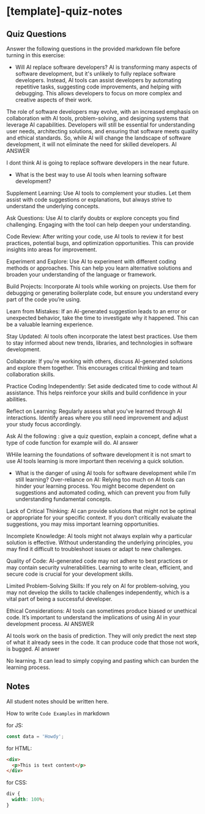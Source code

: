# [template]-quiz-notes

## Quiz Questions

Answer the following questions in the provided markdown file before turning in this exercise:

- Will AI replace software developers?
  AI is transforming many aspects of software development, but it's unlikely to fully replace software developers. Instead, AI tools can assist developers by automating repetitive tasks, suggesting code improvements, and helping with debugging. This allows developers to focus on more complex and creative aspects of their work.

The role of software developers may evolve, with an increased emphasis on collaboration with AI tools, problem-solving, and designing systems that leverage AI capabilities. Developers will still be essential for understanding user needs, architecting solutions, and ensuring that software meets quality and ethical standards. So, while AI will change the landscape of software development, it will not eliminate the need for skilled developers. AI ANSWER

I dont think AI is going to replace software developers in the near future.

- What is the best way to use AI tools when learning software development?

Supplement Learning: Use AI tools to complement your studies. Let them assist with code suggestions or explanations, but always strive to understand the underlying concepts.

Ask Questions: Use AI to clarify doubts or explore concepts you find challenging. Engaging with the tool can help deepen your understanding.

Code Review: After writing your code, use AI tools to review it for best practices, potential bugs, and optimization opportunities. This can provide insights into areas for improvement.

Experiment and Explore: Use AI to experiment with different coding methods or approaches. This can help you learn alternative solutions and broaden your understanding of the language or framework.

Build Projects: Incorporate AI tools while working on projects. Use them for debugging or generating boilerplate code, but ensure you understand every part of the code you’re using.

Learn from Mistakes: If an AI-generated suggestion leads to an error or unexpected behavior, take the time to investigate why it happened. This can be a valuable learning experience.

Stay Updated: AI tools often incorporate the latest best practices. Use them to stay informed about new trends, libraries, and technologies in software development.

Collaborate: If you're working with others, discuss AI-generated solutions and explore them together. This encourages critical thinking and team collaboration skills.

Practice Coding Independently: Set aside dedicated time to code without AI assistance. This helps reinforce your skills and build confidence in your abilities.

Reflect on Learning: Regularly assess what you've learned through AI interactions. Identify areas where you still need improvement and adjust your study focus accordingly.

Ask AI the following : give a quiz question, explain a concept, define what a type of code function for example will do. AI answer

WHile learning the foundations of software development it is not smart to use AI tools learning is more important then receiving a quick solution.

- What is the danger of using AI tools for software development while I'm still learning?
  Over-reliance on AI: Relying too much on AI tools can hinder your learning process. You might become dependent on suggestions and automated coding, which can prevent you from fully understanding fundamental concepts.

Lack of Critical Thinking: AI can provide solutions that might not be optimal or appropriate for your specific context. If you don’t critically evaluate the suggestions, you may miss important learning opportunities.

Incomplete Knowledge: AI tools might not always explain why a particular solution is effective. Without understanding the underlying principles, you may find it difficult to troubleshoot issues or adapt to new challenges.

Quality of Code: AI-generated code may not adhere to best practices or may contain security vulnerabilities. Learning to write clean, efficient, and secure code is crucial for your development skills.

Limited Problem-Solving Skills: If you rely on AI for problem-solving, you may not develop the skills to tackle challenges independently, which is a vital part of being a successful developer.

Ethical Considerations: AI tools can sometimes produce biased or unethical code. It’s important to understand the implications of using AI in your development process. AI ANSWER

AI tools work on the basis of prediction. They will only predict the next step of what it already sees in the code. It can produce code that those not work, is bugged. AI answer

No learning. It can lead to simply copying and pasting which can burden the learning process.

## Notes

All student notes should be written here.

How to write `Code Examples` in markdown

for JS:

```js
const data = 'Howdy';
```

for HTML:

```html
<div>
  <p>This is text content</p>
</div>
```

for CSS:

```css
div {
  width: 100%;
}
```
